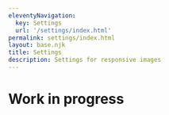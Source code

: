 ```yaml
---
eleventyNavigation:
  key: Settings
  url: '/settings/index.html'
permalink: settings/index.html
layout: base.njk
title: Settings
description: Settings for responsive images
---
```

# Work in progress

